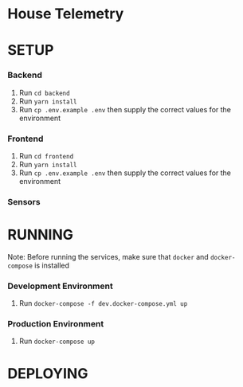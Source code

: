 # House Telemetry

# SETUP

### Backend

1. Run `cd backend`
2. Run `yarn install`
3. Run `cp .env.example .env` then supply the correct values for the environment

### Frontend

1. Run `cd frontend`
2. Run `yarn install`
3. Run `cp .env.example .env` then supply the correct values for the environment

### Sensors

# RUNNING

Note: Before running the services, make sure that `docker` and `docker-compose` is installed

### Development Environment

1. Run `docker-compose -f dev.docker-compose.yml up`

### Production Environment

1. Run `docker-compose up`

# DEPLOYING

